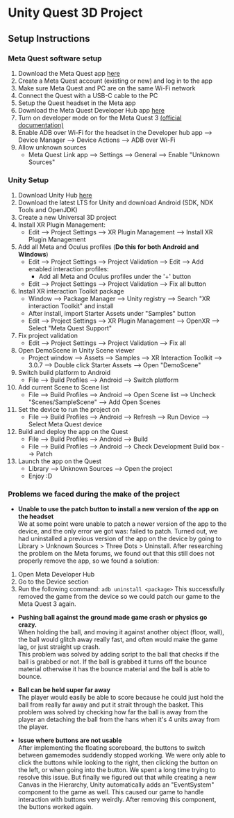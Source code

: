 # Unity Quest 3D Project

## Setup Instructions

### Meta Quest software setup

1. Download the Meta Quest
   app [here](https://www.oculus.com/download_app/?id=1582076955407037&srsltid=AfmBOops1knJgWN7ZhhdRGRMHZ9LR83JrWQqLwQbV-3IgtqTaksmp3-4)
2. Create a Meta Quest account (existing or new) and log in to the app
3. Make sure Meta Quest and PC are on the same Wi-Fi network
4. Connect the Quest with a USB-C cable to the PC
5. Setup the Quest headset in the Meta app
6. Download the Meta Quest Developer Hub
   app [here](https://developers.meta.com/horizon/downloads/package/oculus-developer-hub-win/)
7. Turn on developer mode on for the Meta Quest
   3 [(official documentation)](https://developers.meta.com/horizon/documentation/native/android/mobile-device-setup/)
8. Enable ADB over Wi-Fi for the headset in the Developer hub app --> Device Manager --> Device Actions --> ADB over
   Wi-Fi
9. Allow unknown sources
    - Meta Quest Link app --> Settings --> General --> Enable "Unknown Sources"

### Unity Setup

1. Download Unity Hub [here](https://unity.com/download)
2. Download the latest LTS for Unity and download Android (SDK, NDK Tools and OpenJDK)
3. Create a new Universal 3D project
4. Install XR Plugin Management:
    - Edit --> Project Settings --> XR Plugin Management --> Install XR Plugin Management
5. Add all Meta and Oculus profiles (**Do this for both Android and Windows**)
    - Edit --> Project Settings --> Project Validation --> Edit --> Add enabled interaction profiles:
        - Add all Meta and Oculus profiles under the '+' button
    - Edit --> Project Settings --> Project Validation --> Fix all button
6. Install XR interaction Toolkit package
    - Window --> Package Manager --> Unity registry --> Search "XR interaction Toolkit" and install
    - After install, import Starter Assets under "Samples" button
    - Edit --> Project Settings --> XR Plugin Management --> OpenXR --> Select "Meta Quest Support"
7. Fix project validation
    - Edit --> Project Settings --> Project Validation --> Fix all
8. Open DemoScene in Unity Scene viewer
    - Project window --> Assets --> Samples --> XR Interaction Toolkit --> 3.0.7 --> Double click Starter Assets -->
      Open "DemoScene"
9. Switch build platform to Android
    - File --> Build Profiles --> Android --> Switch platform
10. Add current Scene to Scene list
    - File --> Build Profiles --> Android --> Open Scene list --> Uncheck "Scenes/SampleScene" --> Add Open Scenes
11. Set the device to run the project on
    - File --> Build Profiles --> Android --> Refresh --> Run Device --> Select Meta Quest device
12. Build and deploy the app on the Quest
    - File --> Build Profiles --> Android --> Build
    - File --> Build Profiles --> Android --> Check Development Build box --> Patch
13. Launch the app on the Quest
    - Library --> Unknown Sources --> Open the project
    - Enjoy :D

### Problems we faced during the make of the project

- **Unable to use the patch button to install a new version of the app on the headset** <br>
We at some point were unable to patch a newer version of the app to the device, and the only error we got was: failed to patch. Turned out, we had uninstalled a previous version of the app on the device by going to Library > Unknown Sources > Three Dots > Uninstall.
After researching the problem on the Meta forums, we found out that this still does not properly remove the app, so we found a solution:
1.	Open Meta Developer Hub
2.	Go to the Device section
3.	Run the following command: ```adb uninstall <package>```
This successfully removed the game from the device so we could patch our game to the Meta Quest 3 again. </br>

- **Pushing ball against the ground made game crash or physics go crazy.** </br>
When holding the ball, and moving it against another object (floor, wall), the ball would glitch away really fast, and often would make the game lag, or just straight up crash.<br> 
This problem was solved by adding script to the ball that checks if the ball is grabbed or not. If the ball is grabbed it turns off the bounce material otherwise it has the bounce material and the ball is able to bounce. <br>

- **Ball can be held super far away** <br>
The player would easily be able to score because he could just hold the ball from really far away and put it strait through the basket. This problem was solved by checking how far the ball is away from the player an detaching the ball from the hans when it's 4 units away from the player.

- **Issue where buttons are not usable** <br>
After implementing the floating scoreboard, the buttons to switch between gamemodes suddendly stopped working. We were only able to click the buttons while looking to the right, then clicking the button on the left, or when going into the button. We spent a long time trying to resolve this issue. But finally we figured out that while creating a new Canvas in the Hierarchy, Unity automatically adds an "EventSystem" component to the game as well. This caused our game to handle interaction with buttons very weirdly. After removing this component, the buttons worked again.
